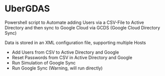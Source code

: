 UberGDAS
========

Powershell script to Automate adding Users via a CSV-File to Active Directory and then sync to Google Cloud via GCDS (Google Cloud Directory Sync)

Data is stored in an XML configuration file, supporting multiple Hosts


- Add Users from CSV to Active Directory and Google
- Reset Passwords from CSV in Active Directory and Google
- Run Simulation of Google Sync
- Run Google Sync (Warning, will run directly)
